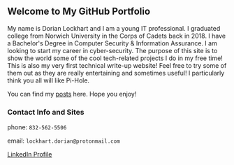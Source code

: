 ## Welcome to My GitHub Portfolio

My name is Dorian Lockhart and I am a young IT professional. I graduated college from Norwich University in the Corps
of Cadets back in 2018. I have a Bachelor's Degree in Computer Security & Information Assurance. I am looking to start my career in cyber-security. The purpose of this site is to show the world some of the cool tech-related projects I do in my free time! This is also my very first technical write-up website! Feel free to try some of them out as they are really entertaining and sometimes useful! I particularly think you all will like Pi-Hole. 

You can find my [posts](https://github.com/DorianLockhart/DorianLockhart.github.io/tree/master/_posts) here. Hope you enjoy!

### Contact Info and Sites
phone: `832-562-5506` 

email: `lockhart.dorian@protonmail.com`

[LinkedIn Profile](https://www.linkedin.com/in/dorian-lockhart-4a2922a4/)

